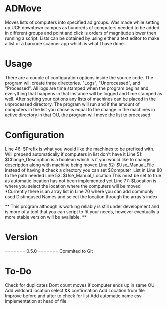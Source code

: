 # ADMove
 Moves lists of computers into specified ad groups. Was made while setting up UCF downtown campus as hundreds of computers needed to be added in different groups and point and click is orders of magnitude slower then running a script. Lists can be obtained by using either a text editor to make a list or a barcode scanner app which is what I have done.
 
 # Usage
 There are a couple of configuration options inside the source code. The program will create three directories. "Logs", "Unprocessed", and "Processed". All logs are time stamped when the program begins and everything that happens in that instance will be logged and time stamped as well. After setting your options any lists of machines can be placed in the unprocessed directory. The program will run and if the amount of computers in the list you chose is equal to the change in the machines in active directory in that OU, the program will move the list to processed.
 
 # Configuration
 
 Line 46: $Prefix is what you would like the machines to be prefixed with. Will prepend automatically if computers in list don't have it
 Line 51: $Change_Description is a boolean which is if you would like to change description along with machine being moved
 Line 52: $Use_Manual_File instead of having it check a directory you can set $Computer_List in Line 80 to the path needed
 Line 53: $Use_Manual_Location This must be set to true as automatic location has not been implemented yet
 Line 77: $Location is where you select the location where the computers will be moved
 *Currently there is an array list in Line 70 where you can add commonly used Distingused Names and select the location through the array's index.

** This program although is working reliably is still under development and is more of a tool that you can script to fit your needs, however eventually a more stable version will be available. **

# Version

======= 0.5.0 =======
Commited to Git

# To-Do
Check for duplicates
Dont count moves if computer ends up in same OU
Add wildcard location select && confirmation
Add Location from file
Improve before and after to check for list
Add automatic name csv implementation at head of file
